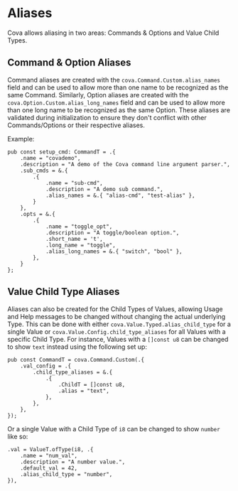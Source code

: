 # Aliases
Cova allows aliasing in two areas: Commands & Options and Value Child Types.

## Command & Option Aliases
Command aliases are created with the `cova.Command.Custom.alias_names` field and can be used to allow more than one name to be recognized as the same Command. Similarly, Option aliases are created with the `cova.Option.Custom.alias_long_names` field and can be used to allow more than one long name to be recognized as the same Option. These aliases are validated during initialization to ensure they don't conflict with other Commands/Options or their respective aliases. 

Example:
```zig
pub const setup_cmd: CommandT = .{
    .name = "covademo",
    .description = "A demo of the Cova command line argument parser.",
    .sub_cmds = &.{
        .{
            .name = "sub-cmd",
            .description = "A demo sub command.",
            .alias_names = &.{ "alias-cmd", "test-alias" },
        }
    },
    .opts = &.{
        .{
            .name = "toggle_opt",
            .description = "A toggle/boolean option.",
            .short_name = 't',
            .long_name = "toggle",
            .alias_long_names = &.{ "switch", "bool" },
        },
    }
};
```

## Value Child Type Aliases
Aliases can also be created for the Child Types of Values, allowing Usage and Help messages to be changed without changing the actual underlying Type. This can be done with either `cova.Value.Typed.alias_child_type` for a single Value or `cova.Value.Config.child_type_aliases` for all Values with a specific Child Type. For instance, Values with a `[]const u8` can be changed to show `text` instead using the following set up:
```zig
pub const CommandT = cova.Command.Custom(.{
    .val_config = .{
        .child_type_aliases = &.{
            .{
                .ChildT = []const u8,
                .alias = "text",
            },
        },
    },
});
```

Or a single Value with a Child Type of `i8` can be changed to show `number` like so:
```zig
.val = ValueT.ofType(i8, .{
    .name = "num_val",
    .description = "A number value.",
    .default_val = 42,
    .alias_child_type = "number",
}),
```
